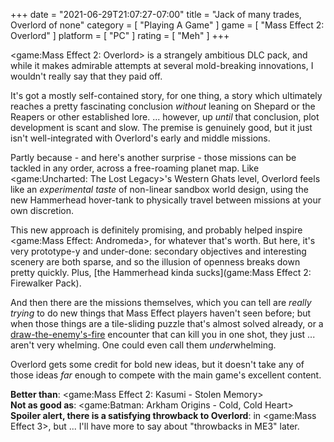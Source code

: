 +++
date = "2021-06-29T21:07:27-07:00"
title = "Jack of many trades, Overlord of none"
category = [ "Playing A Game" ]
game = [ "Mass Effect 2: Overlord" ]
platform = [ "PC" ]
rating = [ "Meh" ]
+++

<game:Mass Effect 2: Overlord> is a strangely ambitious DLC pack, and while it makes admirable attempts at several mold-breaking innovations, I wouldn't really say that they paid off.

It's got a mostly self-contained story, for one thing, a story which ultimately reaches a pretty fascinating conclusion <i>without</i> leaning on Shepard or the Reapers or other established lore.  ... however, up <i>until</i> that conclusion, plot development is scant and slow.  The premise is genuinely good, but it just isn't well-integrated with Overlord's early and middle missions.

Partly because - and here's another surprise - those missions can be tackled in any order, across a free-roaming planet map.  Like <game:Uncharted: The Lost Legacy>'s Western Ghats level, Overlord feels like an <i>experimental taste</i> of non-linear sandbox world design, using the new Hammerhead hover-tank to physically travel between missions at your own discretion.

This new approach is definitely promising, and probably helped inspire <game:Mass Effect: Andromeda>, for whatever that's worth.  But here, it's very prototype-y and under-done: secondary objectives and interesting scenery are both sparse, and so the illusion of openness breaks down pretty quickly.  Plus, [the Hammerhead kinda sucks](game:Mass Effect 2: Firewalker Pack).

And then there are the missions themselves, which you can tell are <i>really trying</i> to do new things that Mass Effect players haven't seen before; but when those things are a tile-sliding puzzle that's almost solved already, or a <a href="https://tvtropes.org/pmwiki/pmwiki.php/Main/BullfightBoss">draw-the-enemy's-fire</a> encounter that can kill you in one shot, they just ... aren't very whelming.  One could even call them <i>under</i>whelming.

Overlord gets some credit for bold new ideas, but it doesn't take any of those ideas <i>far</i> enough to compete with the main game's excellent content.

<b>Better than</b>: <game:Mass Effect 2: Kasumi - Stolen Memory>  
<b>Not as good as</b>: <game:Batman: Arkham Origins - Cold, Cold Heart>  
<b>Spoiler alert, there is a satisfying throwback to Overlord</b>: in <game:Mass Effect 3>, but ... I'll have more to say about "throwbacks in ME3" later.
